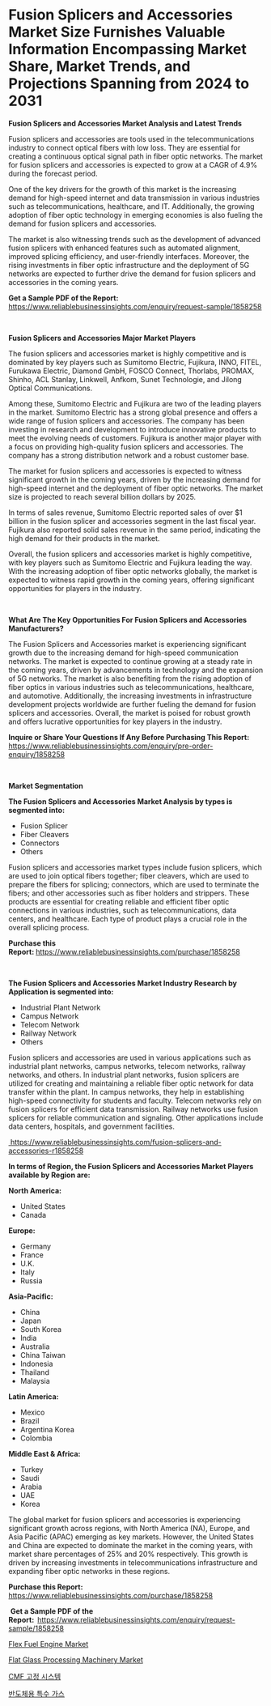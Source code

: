 <p><h1>Fusion Splicers and Accessories Market Size Furnishes Valuable Information Encompassing Market Share, Market Trends, and Projections Spanning from 2024 to 2031</h1></p><p><strong>Fusion Splicers and Accessories Market Analysis and Latest Trends</strong></p>
<p><p>Fusion splicers and accessories are tools used in the telecommunications industry to connect optical fibers with low loss. They are essential for creating a continuous optical signal path in fiber optic networks. The market for fusion splicers and accessories is expected to grow at a CAGR of 4.9% during the forecast period. </p><p>One of the key drivers for the growth of this market is the increasing demand for high-speed internet and data transmission in various industries such as telecommunications, healthcare, and IT. Additionally, the growing adoption of fiber optic technology in emerging economies is also fueling the demand for fusion splicers and accessories.</p><p>The market is also witnessing trends such as the development of advanced fusion splicers with enhanced features such as automated alignment, improved splicing efficiency, and user-friendly interfaces. Moreover, the rising investments in fiber optic infrastructure and the deployment of 5G networks are expected to further drive the demand for fusion splicers and accessories in the coming years.</p></p>
<p><strong>Get a Sample PDF of the Report:&nbsp;</strong> <a href="https://www.reliablebusinessinsights.com/enquiry/request-sample/1858258">https://www.reliablebusinessinsights.com/enquiry/request-sample/1858258</a></p>
<p>&nbsp;</p>
<p><strong>Fusion Splicers and Accessories Major Market Players</strong></p>
<p><p>The fusion splicers and accessories market is highly competitive and is dominated by key players such as Sumitomo Electric, Fujikura, INNO, FITEL, Furukawa Electric, Diamond GmbH, FOSCO Connect, Thorlabs, PROMAX, Shinho, ACL Stanlay, Linkwell, Anfkom, Sunet Technologie, and Jilong Optical Communications.</p><p>Among these, Sumitomo Electric and Fujikura are two of the leading players in the market. Sumitomo Electric has a strong global presence and offers a wide range of fusion splicers and accessories. The company has been investing in research and development to introduce innovative products to meet the evolving needs of customers. Fujikura is another major player with a focus on providing high-quality fusion splicers and accessories. The company has a strong distribution network and a robust customer base.</p><p>The market for fusion splicers and accessories is expected to witness significant growth in the coming years, driven by the increasing demand for high-speed internet and the deployment of fiber optic networks. The market size is projected to reach several billion dollars by 2025.</p><p>In terms of sales revenue, Sumitomo Electric reported sales of over $1 billion in the fusion splicer and accessories segment in the last fiscal year. Fujikura also reported solid sales revenue in the same period, indicating the high demand for their products in the market.</p><p>Overall, the fusion splicers and accessories market is highly competitive, with key players such as Sumitomo Electric and Fujikura leading the way. With the increasing adoption of fiber optic networks globally, the market is expected to witness rapid growth in the coming years, offering significant opportunities for players in the industry.</p></p>
<p>&nbsp;</p>
<p><strong>What Are The Key Opportunities For Fusion Splicers and Accessories Manufacturers?</strong></p>
<p><p>The Fusion Splicers and Accessories market is experiencing significant growth due to the increasing demand for high-speed communication networks. The market is expected to continue growing at a steady rate in the coming years, driven by advancements in technology and the expansion of 5G networks. The market is also benefiting from the rising adoption of fiber optics in various industries such as telecommunications, healthcare, and automotive. Additionally, the increasing investments in infrastructure development projects worldwide are further fueling the demand for fusion splicers and accessories. Overall, the market is poised for robust growth and offers lucrative opportunities for key players in the industry.</p></p>
<p><strong>Inquire or Share Your Questions If Any Before Purchasing This Report:</strong> <a href="https://www.reliablebusinessinsights.com/enquiry/pre-order-enquiry/1858258">https://www.reliablebusinessinsights.com/enquiry/pre-order-enquiry/1858258</a></p>
<p>&nbsp;</p>
<p><strong>Market Segmentation</strong></p>
<p><strong>The Fusion Splicers and Accessories Market Analysis by types is segmented into:</strong></p>
<p><ul><li>Fusion Splicer</li><li>Fiber Cleavers</li><li>Connectors</li><li>Others</li></ul></p>
<p><p>Fusion splicers and accessories market types include fusion splicers, which are used to join optical fibers together; fiber cleavers, which are used to prepare the fibers for splicing; connectors, which are used to terminate the fibers; and other accessories such as fiber holders and strippers. These products are essential for creating reliable and efficient fiber optic connections in various industries, such as telecommunications, data centers, and healthcare. Each type of product plays a crucial role in the overall splicing process.</p></p>
<p><strong>Purchase this Report:&nbsp;</strong><a href="https://www.reliablebusinessinsights.com/purchase/1858258">https://www.reliablebusinessinsights.com/purchase/1858258</a></p>
<p>&nbsp;</p>
<p><strong>The Fusion Splicers and Accessories Market Industry Research by Application is segmented into:</strong></p>
<p><ul><li>Industrial Plant Network</li><li>Campus Network</li><li>Telecom Network</li><li>Railway Network</li><li>Others</li></ul></p>
<p><p>Fusion splicers and accessories are used in various applications such as industrial plant networks, campus networks, telecom networks, railway networks, and others. In industrial plant networks, fusion splicers are utilized for creating and maintaining a reliable fiber optic network for data transfer within the plant. In campus networks, they help in establishing high-speed connectivity for students and faculty. Telecom networks rely on fusion splicers for efficient data transmission. Railway networks use fusion splicers for reliable communication and signaling. Other applications include data centers, hospitals, and government facilities.</p></p>
<p><a href="https://www.reliablebusinessinsights.com/fusion-splicers-and-accessories-r1858258">&nbsp;https://www.reliablebusinessinsights.com/fusion-splicers-and-accessories-r1858258</a></p>
<p><strong>In terms of Region, the Fusion Splicers and Accessories Market Players available by Region are:</strong></p>
<p>
    <p> <strong> North America: </strong>
        <ul>
            <li>United States</li>
            <li>Canada</li>
        </ul>
        </p> 
    <p> <strong> Europe: </strong>
        <ul>
            <li>Germany</li>
            <li>France</li>
            <li>U.K.</li>
            <li>Italy</li>
            <li>Russia</li>
        </ul>
        </p> 
    <p> <strong> Asia-Pacific: </strong>
        <ul>
            <li>China</li>
            <li>Japan</li>
            <li>South Korea</li>
            <li>India</li>
            <li>Australia</li>
            <li>China Taiwan</li>
            <li>Indonesia</li>
            <li>Thailand</li>
            <li>Malaysia</li>
        </ul>
        </p> 
    <p> <strong> Latin America: </strong>
        <ul>
            <li>Mexico</li>
            <li>Brazil</li>
            <li>Argentina Korea</li>
            <li>Colombia</li>
        </ul>
        </p> 
    <p> <strong> Middle East & Africa: </strong>
        <ul>
            <li>Turkey</li>
            <li>Saudi</li>
            <li>Arabia</li>
            <li>UAE</li>
            <li>Korea</li>
        </ul>
    </p>
    </p>
<p><p>The global market for fusion splicers and accessories is experiencing significant growth across regions, with North America (NA), Europe, and Asia Pacific (APAC) emerging as key markets. However, the United States and China are expected to dominate the market in the coming years, with market share percentages of 25% and 20% respectively. This growth is driven by increasing investments in telecommunications infrastructure and expanding fiber optic networks in these regions.</p></p>
<p><strong>Purchase this Report: </strong><a href="https://www.reliablebusinessinsights.com/purchase/1858258">https://www.reliablebusinessinsights.com/purchase/1858258</a></p>
<p>&nbsp;<strong>Get a Sample PDF of the Report:&nbsp;&nbsp;</strong><a href="https://www.reliablebusinessinsights.com/enquiry/request-sample/1858258">https://www.reliablebusinessinsights.com/enquiry/request-sample/1858258</a></p>
<p><strong></strong></p>
<p><p><a href="https://github.com/LeilaniWyman2021/Market-Research-Report-List-1/blob/main/flex-fuel-engine-market.md">Flex Fuel Engine Market</a></p><p><a href="https://github.com/okotobwrhuteie/Market-Research-Report-List-3/blob/main/flat-glass-processing-machinery-market.md">Flat Glass Processing Machinery Market</a></p><p><a href="https://github.com/lzuwsfreyoq70/Market-Research-Report-List-2/blob/main/7424159176907.md">CMF 고정 시스템</a></p><p><a href="https://github.com/TrevorKruvalis5678/Market-Research-Report-List-2/blob/main/3491287176908.md">반도체용 특수 가스</a></p></p>
